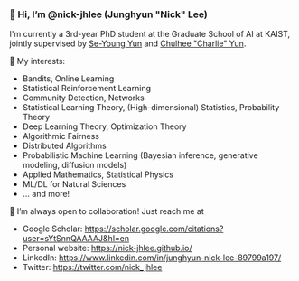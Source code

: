 ### 👋 Hi, I’m @nick-jhlee (Junghyun "Nick" Lee)

I'm currently a 3rd-year PhD student at the Graduate School of AI at KAIST, jointly supervised by [Se-Young Yun](https://fbsqkd.github.io/) and [Chulhee "Charlie" Yun](https://chulheeyun.github.io/).


👀 My interests:
- Bandits, Online Learning
- Statistical Reinforcement Learning
- Community Detection, Networks
- Statistical Learning Theory, (High-dimensional) Statistics, Probability Theory
- Deep Learning Theory, Optimization Theory
- Algorithmic Fairness
- Distributed Algorithms
- Probabilistic Machine Learning (Bayesian inference, generative modeling, diffusion models)
- Applied Mathematics, Statistical Physics
- ML/DL for Natural Sciences
- ... and more! 

💞️ I’m always open to collaboration! Just reach me at
- Google Scholar: https://scholar.google.com/citations?user=sYtSnnQAAAAJ&hl=en
- Personal website: https://nick-jhlee.github.io/
- LinkedIn: https://www.linkedin.com/in/junghyun-nick-lee-89799a197/
- Twitter: https://twitter.com/nick_jhlee


<!---
📫 
nick-jhlee/nick-jhlee is a ✨ special ✨ repository because its `README.md` (this file) appears on your GitHub profile.
You can click the Preview link to take a look at your changes.
--->

